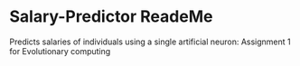 # Salary-Predictor ReadeMe

Predicts salaries of individuals using a single artificial neuron: Assignment 1 for Evolutionary computing
